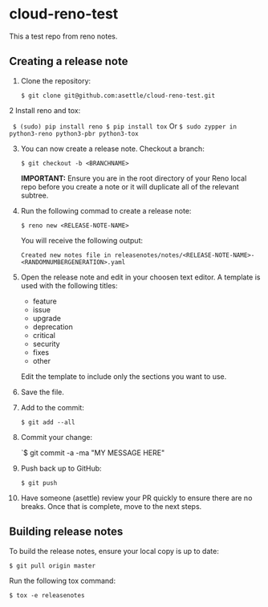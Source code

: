 # cloud-reno-test

This a test repo from reno notes.

## Creating a release note 

1. Clone the repository:

   `$ git clone git@github.com:asettle/cloud-reno-test.git`

2 Install reno and tox:

  ` $ (sudo) pip install reno
    $ pip install tox`
  Or
  `$ sudo zypper in python3-reno python3-pbr python3-tox`

3. You can now create a release note. Checkout a branch:
   
   `$ git checkout -b <BRANCHNAME>`
   
   **IMPORTANT:** Ensure you are in the root directory of your Reno local repo
   before you create a note or it will duplicate all of the relevant subtree.

4. Run the following commad to create a release note:
   
   `$ reno new <RELEASE-NOTE-NAME>`
   
   You will receive the following output:
   
   `Created new notes file in releasenotes/notes/<RELEASE-NOTE-NAME>-<RANDOMNUMBERGENERATION>.yaml`

5. Open the release note and edit in your choosen text editor. A template is used with the following titles: 
   
   - feature
   - issue
   - upgrade
   - deprecation
   - critical
   - security
   - fixes
   - other

   Edit the template to include only the sections you want to use.

6. Save the file.

7. Add to the commit:

   `$ git add --all`
   
8. Commit your change:

    `$ git commit -a -ma "MY MESSAGE HERE"
    
9. Push back up to GitHub:

   `$ git push`
 
10. Have someone (asettle) review your PR quickly to ensure there are no breaks.
    Once that is complete, move to the next steps.

## Building release notes

To build the release notes, ensure your local copy is up to date:

`$ git pull origin master`

Run the following tox command:

`$ tox -e releasenotes`

